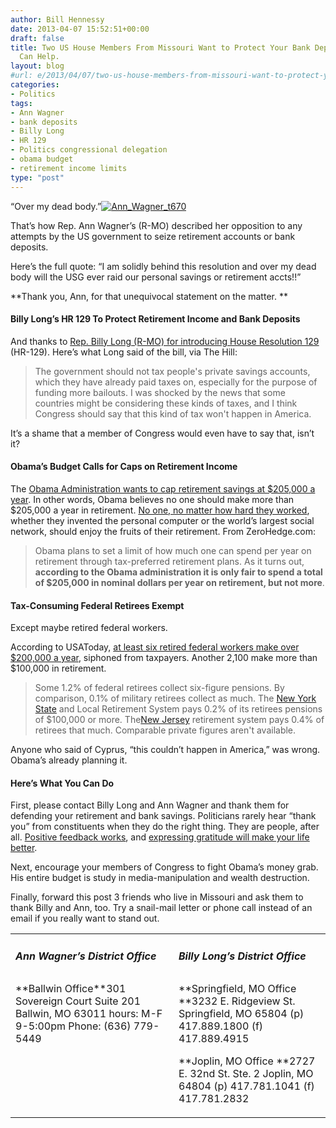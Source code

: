 ```yaml
---
author: Bill Hennessy
date: 2013-04-07 15:52:51+00:00
draft: false
title: Two US House Members From Missouri Want to Protect Your Bank Deposits. You
  Can Help.
layout: blog
#url: e/2013/04/07/two-us-house-members-from-missouri-want-to-protect-your-bank-deposits-you-can-help/
categories:
- Politics
tags:
- Ann Wagner
- bank deposits
- Billy Long
- HR 129
- Politics congressional delegation
- obama budget
- retirement income limits
type: "post"
---
```


“Over my dead body.”[![Ann_Wagner_t670](https://hennessysview.com/wp-content/uploads/2013/04/Ann_Wagner_t670_thumb.jpg)
](https://hennessysview.com/wp-content/uploads/2013/04/Ann_Wagner_t670.jpg)

That’s how Rep. Ann Wagner’s (R-MO) described her opposition to any attempts by the US government to seize retirement accounts or bank deposits.

Here’s the full quote: “I am solidly behind this resolution and over my dead body will the USG ever raid our personal savings or retirement accts!!”

**Thank you, Ann, for that unequivocal statement on the matter. **


#### Billy Long’s HR 129 To Protect Retirement Income and Bank Deposits


And thanks to [Rep. Billy Long (R-MO) for introducing House Resolution 129](https://thehill.com/blogs/floor-action/house/289213-cyprus-banking-crisis-inspires-house-resolution-against-raiding-savings-accounts) (HR-129). Here’s what Long said of the bill, via The Hill:


> The government should not tax people's private savings accounts, which they have already paid taxes on, especially for the purpose of funding more bailouts. I was shocked by the news that some countries might be considering these kinds of taxes, and I think Congress should say that this kind of tax won't happen in America.


It’s a shame that a member of Congress would even have to say that, isn’t it?


#### Obama’s Budget Calls for Caps on Retirement Income


The [Obama Administration wants to cap retirement savings at $205,000 a year](https://www.zerohedge.com/news/2013-04-06/obama-proposes-retirement-account-limit-first-wealth-tax-salvo). In other words, Obama believes no one should make more than $205,000 a year in retirement. [No one, no matter how hard they worked](https://www.rasmussenreports.com/public_content/business/general_business/april_2013/55_think_most_rich_people_earned_their_money_through_hard_work), whether they invented the personal computer or the world’s largest social network, should enjoy the fruits of their retirement. From ZeroHedge.com:


> Obama plans to set a limit of how much one can spend per year on retirement through tax-preferred retirement plans. As it turns out, **according to the Obama administration it is only fair to spend a total of $205,000 in nominal dollars per year on retirement, but not more**.




#### Tax-Consuming Federal Retirees Exempt


Except maybe retired federal workers.

According to USAToday, [at least six retired federal workers make over $200,000 a year](https://usatoday30.usatoday.com/money/perfi/retirement/story/2012-07-19/federal-pensions-in-excess-of-100-thousand/57059716/1), siphoned from taxpayers. Another 2,100 make more than $100,000 in retirement.


> Some 1.2% of federal retirees collect six-figure pensions. By comparison, 0.1% of military retirees collect as much. The [New York State](https://content.usatoday.com/topics/topic/New+York+State) and Local Retirement System pays 0.2% of its retirees pensions of $100,000 or more. The[New Jersey](https://content.usatoday.com/topics/topic/Places,+Geography/States,+Territories,+Provinces,+Islands/U.S.+States/New+Jersey) retirement system pays 0.4% of retirees that much. Comparable private figures aren't available.


Anyone who said of Cyprus, “this couldn’t happen in America,” was wrong. Obama’s already planning it.


#### Here’s What You Can Do


First, please contact Billy Long and Ann Wagner and thank them for defending your retirement and bank savings. Politicians rarely hear “thank you” from constituents when they do the right thing. They are people, after all. [Positive feedback works](https://www.safeandcivilschools.com/research/references/positive-feedback-ratio-of-interactions.php), and [expressing gratitude will make your life better](https://www.bakadesuyo.com/2012/08/here-are-the-things-that-are-proven-to-make-y/).

Next, encourage your members of Congress to fight Obama’s money grab. His entire budget is study in media-manipulation and wealth destruction.

Finally, forward this post 3 friends who live in Missouri and ask them to thank Billy and Ann, too. Try a snail-mail letter or phone call instead of an email if you really want to stand out.
<table cellpadding="2" width="618" cellspacing="0" border="0" >
<tbody >
<tr >

<td width="326" valign="top" >


##### Ann Wagner’s District Office



</td>

<td width="290" valign="top" >


##### Billy Long’s District Office



</td>
</tr>
<tr >

<td width="326" valign="top" >**Ballwin Office**301 Sovereign Court
Suite 201
Ballwin, MO 63011
hours: M-F 9-5:00pm
Phone: (636) 779-5449
</td>

<td width="290" valign="top" >**Springfield, MO Office
**3232 E. Ridgeview St.
Springfield, MO 65804
(p) 417.889.1800
(f) 417.889.4915



**Joplin, MO Office
**2727 E. 32nd St. Ste. 2
Joplin, MO 64804
(p) 417.781.1041
(f) 417.781.2832
</td>
</tr>
</tbody>
</table>
